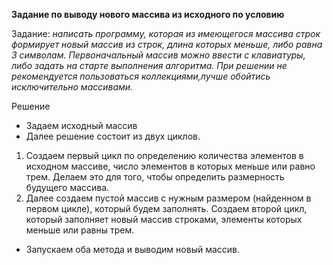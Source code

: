 **Задание по выводу нового массива из исходного по условию**

Задание: 
*написать программу, которая из имеющегося массива строк формирует новый массив из строк,*
*длина которых меньше, либо равна 3 символам.* 
*Первоначальный массив можно ввести с клавиатуры, либо задать на старте выполнения алгоритма.*
*При решении не рекомендуется пользоваться коллекциями,лучше обойтись исключительно массивами.*

Решение
* Задаем исходный массив
* Далее решение состоит из двух циклов.
1. Создаем первый цикл по определению количества элементов в исходном массиве, число элементов в которых меньше или равно трем. Делаем это для того, чтобы определить размерность будущего массива.
2. Далее создаем пустой массив с нужным размером (найденном в первом цикле), который будем заполнять.
Создаем второй цикл, который заполняет новый массив строками, элементы которых меньше или равны трем.
* Запускаем оба метода и выводим новый массив.